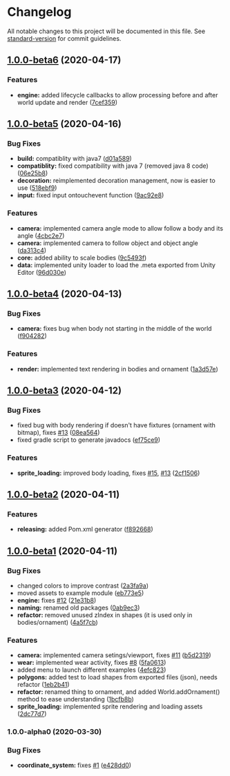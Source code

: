 # Changelog

All notable changes to this project will be documented in this file. See [standard-version](https://github.com/conventional-changelog/standard-version) for commit guidelines.

## [1.0.0-beta6](https://github.com/TocappGames/wearkit/compare/v1.0.0-beta5...v1.0.0-beta6) (2020-04-17)


### Features

* **engine:** added lifecycle callbacks to allow processing before and after world update and render ([7cef359](https://github.com/TocappGames/wearkit/commit/7cef359))



## [1.0.0-beta5](https://github.com/TocappGames/wearkit/compare/v1.0.0-beta4...v1.0.0-beta5) (2020-04-16)


### Bug Fixes

* **build:** compatiblity with java7 ([d01a589](https://github.com/TocappGames/wearkit/commit/d01a589))
* **compatiblity:** fixed compatibility with java 7 (removed java 8 code) ([06e25b8](https://github.com/TocappGames/wearkit/commit/06e25b8))
* **decoration:** reimplemented decoration management, now is easier to use ([518ebf9](https://github.com/TocappGames/wearkit/commit/518ebf9))
* **input:** fixed input ontouchevent function ([9ac92e8](https://github.com/TocappGames/wearkit/commit/9ac92e8))


### Features

* **camera:** implemented camera angle mode to allow follow a body and its angle ([4cbc2e7](https://github.com/TocappGames/wearkit/commit/4cbc2e7))
* **camera:** implemented camera to follow object and object angle ([da313c4](https://github.com/TocappGames/wearkit/commit/da313c4))
* **core:** added ability to scale bodies ([9c5493f](https://github.com/TocappGames/wearkit/commit/9c5493f))
* **data:** implemented unity loader to load the .meta exported from Unity Editor ([96d030e](https://github.com/TocappGames/wearkit/commit/96d030e))



## [1.0.0-beta4](https://github.com/TocappGames/wearkit/compare/v1.0.0-beta3...v1.0.0-beta4) (2020-04-13)


### Bug Fixes

* **camera:** fixes bug when body not starting in the middle of the world ([f904282](https://github.com/TocappGames/wearkit/commit/f904282))


### Features

* **render:** implemented text rendering in bodies and ornament ([1a3d57e](https://github.com/TocappGames/wearkit/commit/1a3d57e))



## [1.0.0-beta3](https://github.com/TocappGames/wearkit/compare/v1.0.0-beta2...v1.0.0-beta3) (2020-04-12)


### Bug Fixes

* fixed bug with body rendering if doesn't have fixtures (ornament with bitmap), fixes [#13](https://github.com/TocappGames/wearkit/issues/13) ([08ea564](https://github.com/TocappGames/wearkit/commit/08ea564))
* fixed gradle script to generate javadocs ([ef75ce9](https://github.com/TocappGames/wearkit/commit/ef75ce9))


### Features

* **sprite_loading:** improved body loading, fixes [#15](https://github.com/TocappGames/wearkit/issues/15), [#13](https://github.com/TocappGames/wearkit/issues/13) ([2cf1506](https://github.com/TocappGames/wearkit/commit/2cf1506))



## [1.0.0-beta2](https://github.com/TocappGames/wearkit/compare/v1.0.0-beta1...v1.0.0-beta2) (2020-04-11)


### Features

* **releasing:** added Pom.xml generator ([f892668](https://github.com/TocappGames/wearkit/commit/f892668))



## [1.0.0-beta1](https://github.com/TocappGames/wearkit/compare/v1.0.0-alpha0...v1.0.0-beta1) (2020-04-11)


### Bug Fixes

* changed colors to improve contrast ([2a3fa9a](https://github.com/TocappGames/wearkit/commit/2a3fa9a))
* moved assets to example module ([eb773e5](https://github.com/TocappGames/wearkit/commit/eb773e5))
* **engine:** fixes [#12](https://github.com/TocappGames/wearkit/issues/12) ([21e31b8](https://github.com/TocappGames/wearkit/commit/21e31b8))
* **naming:** renamed old packages ([0ab9ec3](https://github.com/TocappGames/wearkit/commit/0ab9ec3))
* **refactor:** removed unused zIndex in shapes (it is used only in bodies/ornament) ([4a5f7cb](https://github.com/TocappGames/wearkit/commit/4a5f7cb))


### Features

* **camera:** implemented camera setings/viewport, fixes [#11](https://github.com/TocappGames/wearkit/issues/11) ([b5d2319](https://github.com/TocappGames/wearkit/commit/b5d2319))
* **wear:** implemented wear activity, fixes [#8](https://github.com/TocappGames/wearkit/issues/8) ([5fa0613](https://github.com/TocappGames/wearkit/commit/5fa0613))
* added menu to launch different examples ([4efc823](https://github.com/TocappGames/wearkit/commit/4efc823))
* **polygons:** added test to load shapes from exported files (json), needs refactor ([1eb2b41](https://github.com/TocappGames/wearkit/commit/1eb2b41))
* **refactor:** renamed thing to ornament, and added World.addOrnament() method to ease understanding ([1bcfb8b](https://github.com/TocappGames/wearkit/commit/1bcfb8b))
* **sprite_loading:** implemented sprite rendering and loading assets ([2dc77d7](https://github.com/TocappGames/wearkit/commit/2dc77d7))



### 1.0.0-alpha0 (2020-03-30)


### Bug Fixes

* **coordinate_system:** fixes [#1](https://github.com/TocappGames/wearkit/issues/1) ([e428dd0](https://github.com/TocappGames/wearkit/commit/e428dd0))

